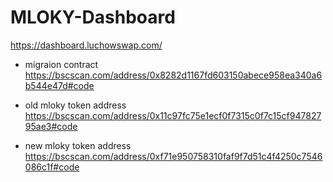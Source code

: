 # MLOKY-Dashboard

https://dashboard.luchowswap.com/

- migraion contract
https://bscscan.com/address/0x8282d1167fd603150abece958ea340a6b544e47d#code  

- old mloky token address
https://bscscan.com/address/0x11c97fc75e1ecf0f7315c0f7c15cf94782795ae3#code

- new mloky token address
https://bscscan.com/address/0xf71e950758310faf9f7d51c4f4250c7546086c1f#code  